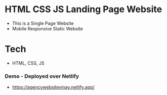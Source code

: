 # HTML CSS JS Landing Page Website

- This is a Single Page Website
- Mobile Responsive Static Website

# Tech

- HTML, CSS, JS

### Demo - Deployed over Netlify

- https://agencywebsitevinay.netlify.app/
